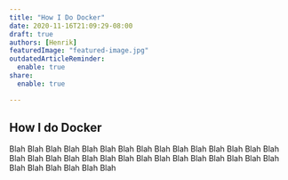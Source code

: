 ```yaml
---
title: "How I Do Docker"
date: 2020-11-16T21:09:29-08:00
draft: true
authors: [Henrik]
featuredImage: "featured-image.jpg"
outdatedArticleReminder:
  enable: true
share:
  enable: true

---
```


## How I do Docker

Blah Blah Blah Blah
Blah Blah Blah Blah
Blah Blah Blah Blah
Blah Blah Blah Blah
Blah Blah Blah Blah
Blah Blah Blah Blah
Blah Blah Blah Blah
Blah Blah Blah Blah
Blah Blah Blah Blah
